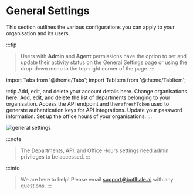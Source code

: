 # General Settings

This section outlines the various configurations you can apply to your organisation and its users. 

:::tip

> Users with **Admin** and **Agent** permissions have the option to set and update their activity status on the General Settings page or using the drop-down menu in the top-right corner of the page. 
:::

import Tabs from '@theme/Tabs';
import TabItem from '@theme/TabItem';

:::tip
<Tabs>
  <TabItem value="account" label="Account" default>
    Add, edit, and delete your account details here.
  </TabItem>
  <TabItem value="organisations" label="Organisations">
    Change organisations here.
  </TabItem>
  <TabItem value="departments" label="Departments">
    Add, edit, and delete the list of departments belonging to your organisation.
  </TabItem>
  <TabItem value="api" label="API">
    Access the API endpoint and the`refreshToken` used to generate authentication keys for API integrations.
  </TabItem>
  <TabItem value="security" label="Security">
    Update your password information.
  </TabItem>
  <TabItem value="office-hours" label="Office Hours">
    Set up the office hours of your organisations.
  </TabItem>
</Tabs>
:::

![general settings](https://botlhale-ai-assets.s3.amazonaws.com/doc-imgs/general-settings.png)


:::note
> The Departments, API, and Office Hours settings need admin privileges to be accessed.
:::

:::info
> We are here to help! Please email support@botlhale.ai with any questions.
:::
